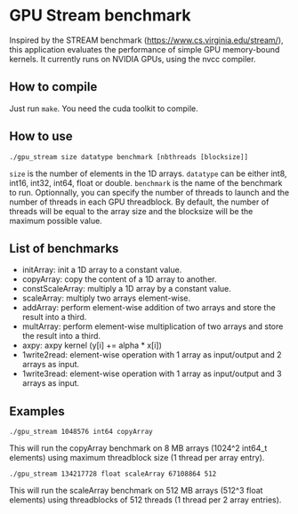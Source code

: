 # GPU Stream benchmark

Inspired by the STREAM benchmark (https://www.cs.virginia.edu/stream/), this application evaluates the performance
of simple GPU memory-bound kernels. It currently runs on NVIDIA GPUs, using the nvcc compiler.

## How to compile

Just run `make`. You need the cuda toolkit to compile.

## How to use

`./gpu_stream size datatype benchmark [nbthreads [blocksize]]`

`size` is the number of elements in the 1D arrays.
`datatype` can be either int8, int16, int32, int64, float or double.
`benchmark` is the name of the benchmark to run.
Optionnally, you can specify the number of threads to launch and the number of threads in each GPU threadblock.
By default, the number of threads will be equal to the array size and the blocksize will be the maximum possible value.

## List of benchmarks

- initArray: init a 1D array to a constant value.
- copyArray: copy the content of a 1D array to another.
- constScaleArray: multiply a 1D array by a constant value.
- scaleArray: multiply two arrays element-wise.
- addArray: perform element-wise addition of two arrays and store the result into a third.
- multArray: perform element-wise multiplication of two arrays and store the result into a third.
- axpy: axpy kernel (y[i] += alpha * x[i])
- 1write2read: element-wise operation with 1 array as input/output and 2 arrays as input.
- 1write3read: element-wise operation with 1 array as input/output and 3 arrays as input.

## Examples

`./gpu_stream 1048576 int64 copyArray`

This will run the copyArray benchmark on 8 MB arrays (1024^2 int64_t elements) using maximum threadblock size (1 thread per array entry).

`./gpu_stream 134217728 float scaleArray 67108864 512`

This will run the scaleArray benchmark on 512 MB arrays (512^3 float elements) using threadblocks of 512 threads (1 thread per 2 array entries).
